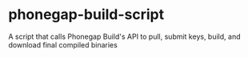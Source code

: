 # phonegap-build-script
A script that calls Phonegap Build's API to pull, submit keys, build, and download final compiled binaries
